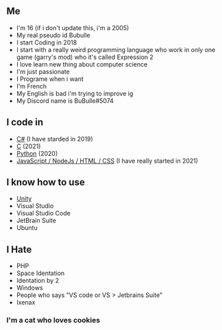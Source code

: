 ## Me
- I'm 16 (if i don't update this, i'm a 2005) 
- My real pseudo id Bubulle
- I start Coding in 2018
- I start with a really weird programming language who work in only one game (garry's mod) who it's called Expression 2
- I love learn new thing about computer science
- I'm just passionate
- I Programe when i want
- I'm French
- My English is bad i'm trying to improve ig
- My Discord name is BuBulle#5074


## I code in
- [C#](https://github.com/Bubulleux?tab=repositories&language=c%23) (I have starded in 2019)
- [C](https://github.com/Bubulleux?tab=repositories&q=&type=&language=c&sort=) (2021)
- [Python](https://github.com/Bubulleux?tab=repositories&q=&type=&language=python&sort=) (2020)
- [JavaScript / NodeJs / HTML / CSS](https://github.com/Bubulleux?tab=repositories&q=&type=&language=javascript&sort=) (I have really started in 2021)
 
 
## I know how to use
- [Unity](https://github.com/Bubulleux?tab=repositories&language=c%23) 
- Visual Studio
- Visual Studio Code
- JetBrain Suite
- Ubuntu

## I Hate
- PHP
- Space Identation
- Identation by 2
- Windows
- People who says "VS code or VS > Jetbrains Suite"
- Ixenax
 
### I'm a cat who loves cookies
